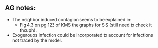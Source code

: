 ## AG notes:

- The neighbor induced contagion seems to be explained in:
  - Fig 4.3 on pg 122 of KMS the graphs for SIS (still need to check it though).  
- Exogenouos infection could be incorporated to account for infections not traced
by the model.
